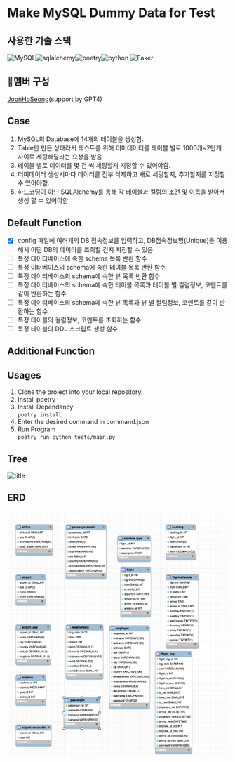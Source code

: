 # Make MySQL Dummy Data for Test

## 사용한 기술 스택
![MySQL](https://img.shields.io/badge/mysql-4479A1.svg?style=for-the-badge&logo=mysql&logoColor=white)![sqlalchemy](https://img.shields.io/badge/sqlalchemy-D71F00?style=for-the-badge&logo=sqlalchemy&logoColor=white)![poetry](https://img.shields.io/badge/poetry-60A5FA?style=for-the-badge&logo=poetry&logoColor=white)![python](https://img.shields.io/badge/python-1D9FD7?style=for-the-badge&logo=python&logoColor=white)
![Faker](https://img.shields.io/badge/Faker-3B66BC?style=for-the-badge&logo=&logoColor=white)
## 👤멤버 구성
[JoonHoSeong](https://github.com/JoonHoSeong)(support by GPT4)

## Case
1. MySQL의 Database에 14개의 테이블을 생성함.
2. Table만 만든 상태라서 테스트를 위해 더미데이터를 테이블 별로 1000개~2만개 사이로 세팅해달라는 요청을 받음
3. 테이블 별로 데이터를 몇 건 씩 세팅할지 지정할 수 있어야함.
4. 더미데이터 생성시마다 데이터를 전부 삭제하고 새로 세팅할지, 추가할지를 지정할 수 있어야함.
5. 하드코딩이 아닌 SQLAlchemy를 통해 각 테이블과 컬럼의 조건 및 이름을 받아서 생성 할 수 있어야함

## Default  Function
- [x] config 파일에 여러개의 DB 접속정보를 입력하고, DB접속정보명(Unique)을 이용해서 어떤 DB의 데이터를 조회할 건지 지정할 수 있음  
- [ ] 특정 데이터베이스에 속한 schema 목록 반환 함수  
- [ ] 특정 이터베이스의 schema에 속한 테이블 목록 반환 함수  
- [ ] 특정 데이터베이스의 schema에 속한 뷰 목록 반환 함수  
- [ ] 특정 데이터베이스의 schema에 속한 테이블 목록과 테이블 별 컬럼정보, 코멘트를 같이 반환하는 함수  
- [ ] 특정 데이터베이스의 schema에 속한 뷰 목록과 뷰 별 컬럼정보, 코멘트를 같이 반환하는 함수  
- [ ] 특정 테이블의 컬럼정보, 코멘트를 조회하는 함수  
- [ ] 특정 테이블의 DDL 스크립트 생성 함수  

## Additional Function


## Usages
1. Clone the project into your local repository.
2. Install poetry
3. Install Dependancy  
`
poetry install
`  
4. Enter the desired command in command.json  
5. Run Program  
`
poetry run python tests/main.py
`  

## Tree
![title]()   


## ERD
![title](https://github.com/JoonHoSeong/OZ_Backend_School_SideProject/blob/main/dummyMaker_MYSQL/image/ERD.png)   
